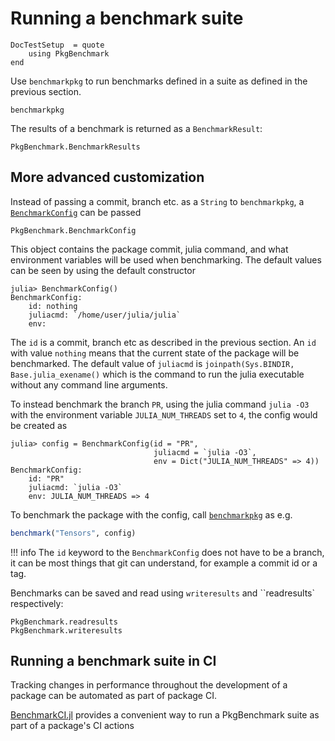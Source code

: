 # Running a benchmark suite

```@meta
DocTestSetup  = quote
    using PkgBenchmark
end
```

Use `benchmarkpkg` to run benchmarks defined in a suite as defined in the previous section.

```@docs
benchmarkpkg
```

The results of a benchmark is returned as a `BenchmarkResult`:

```@docs
PkgBenchmark.BenchmarkResults
```

## More advanced customization

Instead of passing a commit, branch etc. as a `String` to `benchmarkpkg`, a [`BenchmarkConfig`](@ref) can be passed

```@docs
PkgBenchmark.BenchmarkConfig
```

This object contains the package commit, julia command, and what environment variables will
be used when benchmarking. The default values can be seen by using the default constructor

```julia-repl
julia> BenchmarkConfig()
BenchmarkConfig:
    id: nothing
    juliacmd: `/home/user/julia/julia`
    env:
```

The `id` is a commit, branch etc as described in the previous section. An `id` with value `nothing` means that the current state of the package will be benchmarked.
The default value of `juliacmd` is `joinpath(Sys.BINDIR, Base.julia_exename()` which is the command to run the julia executable without any command line arguments.

To instead benchmark the branch `PR`, using the julia command `julia -O3`
with the environment variable `JULIA_NUM_THREADS` set to `4`, the config would be created as

```jldoctest
julia> config = BenchmarkConfig(id = "PR",
                                juliacmd = `julia -O3`,
                                env = Dict("JULIA_NUM_THREADS" => 4))
BenchmarkConfig:
    id: "PR"
    juliacmd: `julia -O3`
    env: JULIA_NUM_THREADS => 4
```

To benchmark the package with the config, call [`benchmarkpkg`](@ref) as e.g.

```julia
benchmark("Tensors", config)
```

!!! info
    The `id` keyword to the `BenchmarkConfig` does not have to be a branch, it can be most things that git can understand, for example a commit id
    or a tag.

Benchmarks can be saved and read using `writeresults` and ``readresults` respectively:

```@docs
PkgBenchmark.readresults
PkgBenchmark.writeresults
```

## Running a benchmark suite in CI

Tracking changes in performance throughout the development of a package can be automated as part of package CI.

[BenchmarkCI.jl](https://github.com/tkf/BenchmarkCI.jl) provides a convenient way to run a PkgBenchmark suite as part of a package's CI actions

